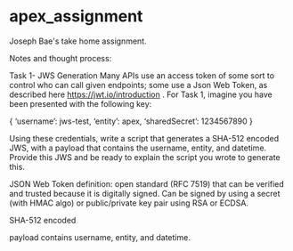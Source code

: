 # apex_assignment

Joseph Bae's take home assignment.

Notes and thought process:

Task 1- JWS Generation
Many APIs use an access token of some sort to control who can call given endpoints; some use a Json Web Token, as described here https://jwt.io/introduction . For Task 1, imagine you have been presented with the following key:

{
‘username’: jws-test,
‘entity’: apex,
‘sharedSecret’: 1234567890
}

Using these credentials, write a script that generates a SHA-512 encoded JWS, with a payload that contains the username, entity, and datetime. Provide this JWS and be ready to explain the script you wrote to generate this.


JSON Web Token definition: open standard (RFC 7519) that can be verified and trusted because it is digitally signed. Can be signed by using a secret (with HMAC algo) or public/private key pair using RSA or ECDSA.


SHA-512 encoded

payload contains username, entity, and datetime. 



